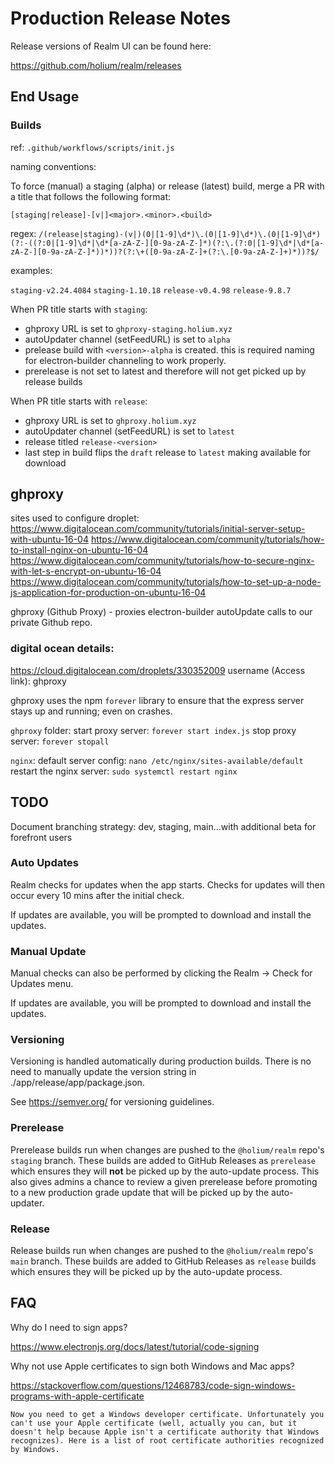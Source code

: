 # Production Release Notes

Release versions of Realm UI can be found here:

https://github.com/holium/realm/releases

## End Usage

### Builds

ref: `.github/workflows/scripts/init.js`

naming conventions:

To force (manual) a staging (alpha) or release (latest) build, merge a PR with a title that follows
the following format:

`[staging|release]-[v|]<major>.<minor>.<build>`

regex: `/(release|staging)-(v|)(0|[1-9]\d*)\.(0|[1-9]\d*)\.(0|[1-9]\d*)(?:-((?:0|[1-9]\d*|\d*[a-zA-Z-][0-9a-zA-Z-]*)(?:\.(?:0|[1-9]\d*|\d*[a-zA-Z-][0-9a-zA-Z-]*))*))?(?:\+([0-9a-zA-Z-]+(?:\.[0-9a-zA-Z-]+)*))?$/`

examples:

`staging-v2.24.4084`
`staging-1.10.18`
`release-v0.4.98`
`release-9.8.7`

When PR title starts with `staging`:

- ghproxy URL is set to `ghproxy-staging.holium.xyz`
- autoUpdater channel (setFeedURL) is set to `alpha`
- prelease build with `<version>-alpha` is created. this is required naming for electron-builder channeling to work properly.
- prerelease is not set to latest and therefore will not get picked up by release builds

When PR title starts with `release`:

- ghproxy URL is set to `ghproxy.holium.xyz`
- autoUpdater channel (setFeedURL) is set to `latest`
- release titled `release-<version>`
- last step in build flips the `draft` release to `latest` making available for download

## ghproxy

sites used to configure droplet:
https://www.digitalocean.com/community/tutorials/initial-server-setup-with-ubuntu-16-04
https://www.digitalocean.com/community/tutorials/how-to-install-nginx-on-ubuntu-16-04
https://www.digitalocean.com/community/tutorials/how-to-secure-nginx-with-let-s-encrypt-on-ubuntu-16-04
https://www.digitalocean.com/community/tutorials/how-to-set-up-a-node-js-application-for-production-on-ubuntu-16-04

ghproxy (Github Proxy) - proxies electron-builder autoUpdate calls to our private Github repo.

### digital ocean details:

https://cloud.digitalocean.com/droplets/330352009
username (Access link): ghproxy

ghproxy uses the npm `forever` library to ensure that the express server stays up and running; even on crashes.

`ghproxy` folder:
start proxy server: `forever start index.js`
stop proxy server: `forever stopall`

`nginx`:
default server config: `nano /etc/nginx/sites-available/default`
restart the nginx server: `sudo systemctl restart nginx`

## TODO

Document branching strategy: dev, staging, main...with additional beta for forefront users

### Auto Updates

Realm checks for updates when the app starts. Checks for updates will then occur every 10 mins after the initial check.

If updates are available, you will be prompted to download and install the updates.

### Manual Update

Manual checks can also be performed by clicking the Realm -> Check for Updates menu.

If updates are available, you will be prompted to download and install the updates.

### Versioning

Versioning is handled automatically during production builds. There is no need to manually update the version string in ./app/release/app/package.json.

See https://semver.org/ for versioning guidelines.

### Prerelease

Prerelease builds run when changes are pushed to the `@holium/realm` repo's `staging` branch. These builds are added to GitHub Releases as `prerelease` which ensures they will **not** be picked up by the auto-update process. This also gives admins a chance to review a given prerelease before promoting to a new production grade update that will be picked up by the auto-updater.

### Release

Release builds run when changes are pushed to the `@holium/realm` repo's `main` branch. These builds are added to GitHub Releases as `release` builds which ensures they will be picked up by the auto-update process.

## FAQ

Why do I need to sign apps?

https://www.electronjs.org/docs/latest/tutorial/code-signing

Why not use Apple certificates to sign both Windows and Mac apps?

https://stackoverflow.com/questions/12468783/code-sign-windows-programs-with-apple-certificate

```
Now you need to get a Windows developer certificate. Unfortunately you can't use your Apple certificate (well, actually you can, but it doesn't help because Apple isn't a certificate authority that Windows recognizes). Here is a list of root certificate authorities recognized by Windows.
```
